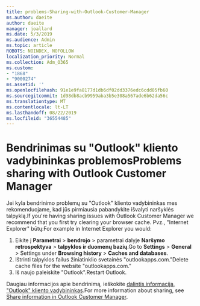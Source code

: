 ```yaml
---
title: problems-Sharing-with-Outlook-Customer-Manager
ms.author: daeite
author: daeite
manager: joallard
ms.date: 5/3/2019
ms.audience: Admin
ms.topic: article
ROBOTS: NOINDEX, NOFOLLOW
localization_priority: Normal
ms.collection: Adm_O365
ms.custom:
- "1868"
- "9000274"
ms.assetid: ''
ms.openlocfilehash: 91e1e9fa8177d1db6df02dd3376edc6cdd05fb60
ms.sourcegitcommit: 1d98db8acb9959aba3b5e308a567ade6b62da56c
ms.translationtype: MT
ms.contentlocale: lt-LT
ms.lasthandoff: 08/22/2019
ms.locfileid: "36554485"
---
```

# <a name="problems-sharing-with-outlook-customer-manager"></a><span data-ttu-id="c19b8-102">Bendrinimas su "Outlook" kliento vadybininkas problemos</span><span class="sxs-lookup"><span data-stu-id="c19b8-102">Problems sharing with Outlook Customer Manager</span></span>

<span data-ttu-id="c19b8-103">Jei kyla bendrinimo problemų su "Outlook" kliento vadybininkas mes rekomenduojame, kad jūs pirmiausia pabandykite išvalyti naršyklės talpyklą.</span><span class="sxs-lookup"><span data-stu-id="c19b8-103">If you're having sharing issues with Outlook Customer Manager we recommend that you first try clearing your browser cache.</span></span> <span data-ttu-id="c19b8-104">Pvz., "Internet Explorer" būtų:</span><span class="sxs-lookup"><span data-stu-id="c19b8-104">For example in Internet Explorer you would:</span></span>

1. <span data-ttu-id="c19b8-105">Eikite į **Parametrai** > **bendrojo** > parametrai dalyje **Naršymo retrospektyva** > **talpyklos ir duomenų bazių**.</span><span class="sxs-lookup"><span data-stu-id="c19b8-105">Go to **Settings** > **General** > Settings under **Browsing history** > **Caches and databases**.</span></span>
2. <span data-ttu-id="c19b8-106">Ištrinti talpyklos failus žiniatinklio svetainės "outlookapps.com."</span><span class="sxs-lookup"><span data-stu-id="c19b8-106">Delete cache files for the website "outlookapps.com."</span></span>
3. <span data-ttu-id="c19b8-107">Iš naujo paleiskite "Outlook".</span><span class="sxs-lookup"><span data-stu-id="c19b8-107">Restart Outlook.</span></span>

<span data-ttu-id="c19b8-108">Daugiau informacijos apie bendrinimą, ieškokite [dalintis informacija, "Outlook" kliento vadybininkas](https://support.office.com/article/4f26cc69-67da-4cd5-b344-02d1a4799310%20).</span><span class="sxs-lookup"><span data-stu-id="c19b8-108">For more information about sharing, see [Share information in Outlook Customer Manager](https://support.office.com/article/4f26cc69-67da-4cd5-b344-02d1a4799310%20).</span></span>